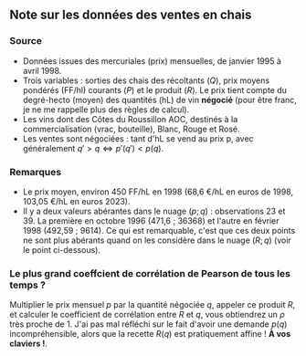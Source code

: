 ## Note sur les données des ventes en chais

### Source

- Données issues des mercuriales (prix) mensuelles, de janvier 1995 à avril 1998.
- Trois variables : sorties des chais des récoltants ($Q$), prix moyens pondérés (FF/hl) courants ($P$) et le produit ($R$). Le prix tient compte du degré-hecto (moyen) des quantités (hL) de vin __négocié__ (pour être franc, je ne me rappelle plus des règles de calcul).
- Les vins dont des Côtes du Roussillon AOC, destinés à la commercialisation (vrac, bouteille), Blanc, Rouge et Rosé.
- Les ventes sont négociées : tant d'hL se vend au prix p, avec généralement $q'>q\Leftrightarrow p'(q')<p(q)$.

### Remarques

- Le prix moyen, environ 450 FF/hL en 1998 (68,6 €/hL en euros de 1998, 103,05 €/hL en euros 2023).
- Il y a deux valeurs abérantes dans le nuage $(p ; q)$ : observations 23 et 39. La première en octobre 1996 (471,6 ; 36368) et l'autre en février 1998 (492,59 ; 9614). Ce qui est remarquable, c'est que ces deux points ne sont plus abérants quand on les considère dans le nuage $(R ; q)$ (voir le point ci-dessous).

### Le plus grand coeffcient de corrélation de Pearson de tous les temps ?

Multiplier le prix mensuel $p$ par la quantité négociée $q$, appeler ce produit $R$, et calculer le coefficient de corrélation entre $R$ et $q$, vous obtiendrez un $\rho$ très proche de 1. J'ai pas mal réfléchi sur le fait d'avoir une demande $p(q)$ incompréhensible, alors que la recette $R(q)$ est pratiquement affine ! **À vos claviers !**.

